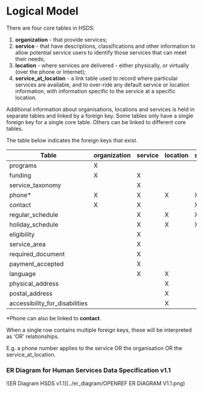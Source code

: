 Logical Model
=============

There are four core tables in HSDS:

1. **organization** - that provide services;
2. **service** - that have descriptions, classifications and other information to allow potential service users to identify those services that can meet their needs;
3. **location** - where services are delivered - either physically, or virtually (over the phone or Internet);
4. **service_at_location** - a link table used to record where particular services are available, and to over-ride any default service or location information, with information specific to the service at a specific location.

Additional information about organisations, locations and services is held in separate tables and linked by a foreign key. Some tables only have a single foreign key for a single core table. Others can be linked to different core tables. 

The table below indicates the foreign keys that exist. 

<table class="docutils">
    <thead>
        <tr>
            <th class="head">Table</th>
            <th class="head">organization</th>
            <th class="head">service</th>
            <th class="head">location</th>
            <th class="head">service_at_location</th>
        </tr>
    </thead>
    <tbody>
        <tr>
            <td>programs</td>
            <td>X</td>
            <td></td>
            <td></td>
            <td></td>
        </tr>
        <tr>
            <td>funding</td>
            <td>X</td>
            <td>X</td>
            <td></td>
            <td></td>
        </tr>
        <tr>
            <td>service_taxonomy</td>
            <td></td>
            <td>X</td>
            <td></td>
            <td></td>
        </tr>
        <tr>
            <td>phone*</td>
            <td>X</td>
            <td>X</td>
            <td>X</td>
            <td>X</td>
        </tr>
        <tr>
            <td>contact</td>
            <td>X</td>
            <td>X</td>
            <td></td>
            <td>X</td>
        </tr>
        <tr>
            <td>regular_schedule</td>
            <td></td>
            <td>X</td>
            <td>X</td>
            <td>X</td>
        </tr>
        <tr>
            <td>holiday_schedule</td>
            <td></td>
            <td>X</td>
            <td>X</td>
            <td>X</td>
        </tr>
        <tr>
            <td>eligibility</td>
            <td></td>
            <td>X</td>
            <td></td>
            <td></td>
        </tr>
        <tr>
            <td>service_area</td>
            <td></td>
            <td>X</td>
            <td></td>
            <td></td>
        </tr>
        <tr>
            <td>required_document</td>
            <td></td>
            <td>X</td>
            <td></td>
            <td></td>
        </tr>
        <tr>
            <td>payment_accepted</td>
            <td></td>
            <td>X</td>
            <td></td>
            <td></td>
        </tr>
        <tr>
            <td>language</td>
            <td></td>
            <td>X</td>
            <td>X</td>
            <td></td>
        </tr>
        <tr>
            <td>physical_address</td>
            <td></td>
            <td></td>
            <td>X</td>
            <td></td>
        </tr>
        <tr>
            <td>postal_address</td>
            <td></td>
            <td></td>
            <td>X</td>
            <td></td>
        </tr>
        <tr>
            <td>accessibility_for_disabilities</td>
            <td></td>
            <td></td>
            <td>X</td>
            <td></td>
        </tr>
    </tbody>
</table>

*Phone can also be linked to **contact**. 

When a single row contains multiple foreign keys, these will be interpreted as 'OR' relationships. 

E.g. a phone number applies to the service OR the organisation OR the service_at_location. 

### ER Diagram for Human Services Data Specification v1.1
![ER Diagram HSDS v1.1](../er_diagram/OPENREF ER DIAGRAM V1.1.png)

